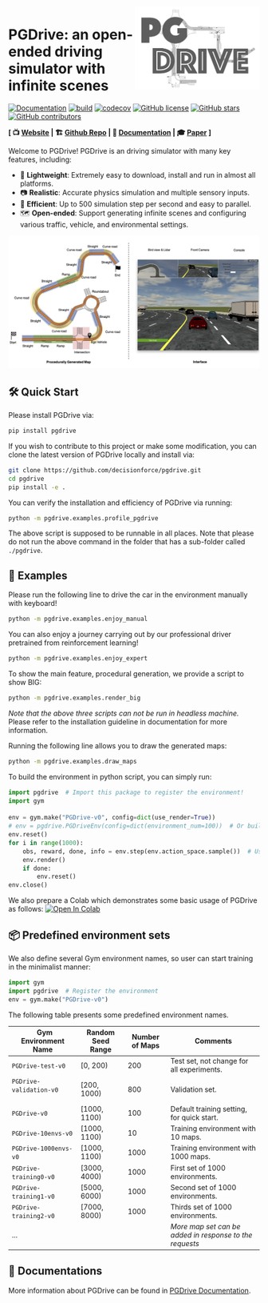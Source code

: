 <img align=right width=250px  src="pgdrive/assets/PGDrive.png" />

# PGDrive: an open-ended driving simulator with infinite scenes

[![Documentation](https://readthedocs.org/projects/pgdrive/badge/?version=latest)](https://pgdrive.readthedocs.io)
[![build](https://github.com/decisionforce/pgdrive/workflows/pytest/badge.svg)](http://github.com/decisionforce/pgdrive/actions)
[![codecov](https://codecov.io/gh/decisionforce/pgdrive/branch/main/graph/badge.svg?token=1ZYN8L5397)](https://codecov.io/gh/decisionforce/pgdrive)
[![GitHub license](https://img.shields.io/github/license/decisionforce/pgdrive)](https://github.com/decisionforce/pgdrive/blob/main/LICENSE.txt)
[![GitHub stars](https://img.shields.io/github/stars/decisionforce/pgdrive)](https://github.com/decisionforce/pgdrive/stargazers)
[![GitHub contributors](https://img.shields.io/github/contributors/decisionforce/pgdrive)](https://github.com/decisionforce/pgdrive/graphs/contributors)


**[  📺 [Website](https://decisionforce.github.io/pgdrive/) | 🏗 [Github Repo](https://github.com/decisionforce/pgdrive) | 📜 [Documentation](https://pgdrive.readthedocs.io/) | 🎓 [Paper](https://arxiv.org/abs/2012.13681) ]**

Welcome to PGDrive! PGDrive is an driving simulator with many key features, including:

- 🎏 **Lightweight**: Extremely easy to download, install and run in almost all platforms.
- 📷 **Realistic**: Accurate physics simulation and multiple sensory inputs.
- 🚀 **Efficient**: Up to 500 simulation step per second and easy to parallel.
- 🗺 **Open-ended**: Support generating infinite scenes and configuring various traffic, vehicle, and environmental settings.


<img src="docs/images/panel.jpg">



## 🛠 Quick Start
Please install PGDrive via:

```bash
pip install pgdrive
```

If you wish to contribute to this project or make some modification, you can clone the latest version of PGDrive locally and install via:

```bash
git clone https://github.com/decisionforce/pgdrive.git
cd pgdrive
pip install -e .
```

You can verify the installation and efficiency of PGDrive via running:

```bash
python -m pgdrive.examples.profile_pgdrive
```

The above script is supposed to be runnable in all places.
Note that please do not run the above command in the folder that has a sub-folder called `./pgdrive`.

## 🚕 Examples

Please run the following line to drive the car in the environment manually with keyboard!

```bash
python -m pgdrive.examples.enjoy_manual
```

You can also enjoy a journey carrying out by our professional driver pretrained from reinforcement learning! 

```bash
python -m pgdrive.examples.enjoy_expert
```

To show the main feature, procedural generation, we provide a script to show BIG:

```bash
python -m pgdrive.examples.render_big
```

*Note that the above three scripts can not be run in headless machine.* 
Please refer to the installation guideline in documentation for more information.

Running the following line allows you to draw the generated maps:

```bash
python -m pgdrive.examples.draw_maps
```

To build the environment in python script, you can simply run:

```python
import pgdrive  # Import this package to register the environment!
import gym

env = gym.make("PGDrive-v0", config=dict(use_render=True))
# env = pgdrive.PGDriveEnv(config=dict(environment_num=100))  # Or build environment from class
env.reset()
for i in range(1000):
    obs, reward, done, info = env.step(env.action_space.sample())  # Use random policy
    env.render()
    if done:
        env.reset()
env.close()
```

We also prepare a Colab which demonstrates some basic usage of PGDrive as follows:
[![Open In Colab](https://colab.research.google.com/assets/colab-badge.svg)](https://colab.research.google.com/github/decisionforce/PGDrive/blob/main/pgdrive/examples/Basic%20PGDrive%20Usages.ipynb)

## 📦 Predefined environment sets

We also define several Gym environment names, so user can start training in the minimalist manner:

```python
import gym
import pgdrive  # Register the environment
env = gym.make("PGDrive-v0")
```

The following table presents some predefined environment names. 

|&nbsp;  Gym Environment Name   | Random Seed Range | Number of Maps | Comments                                          |
| ----------------------- | ----------------- | -------------- | ------------------------------------------------------- |
| `PGDrive-test-v0`       | [0, 200)          | 200            | Test set, not change for all experiments.               |
| `PGDrive-validation-v0` &nbsp; &nbsp; &nbsp; &nbsp; &nbsp; &nbsp; &nbsp; &nbsp; &nbsp;|[200, 1000)|800| Validation set.|
| `PGDrive-v0`            | [1000, 1100)      | 100            | Default training setting, for quick start.              |
| `PGDrive-10envs-v0`     | [1000, 1100)      | 10             | Training environment with 10 maps.                      |
| `PGDrive-1000envs-v0`   | [1000, 1100)      | 1000           | Training environment with 1000 maps.                    |
| `PGDrive-training0-v0`  | [3000, 4000)      | 1000           | First set of 1000 environments.                         |
| `PGDrive-training1-v0`  | [5000, 6000)      | 1000           | Second set of 1000 environments.                        |
| `PGDrive-training2-v0`  | [7000, 8000)      | 1000           | Thirds set of 1000 environments.                        |
| ...                     |                   |                | *More map set can be added in response to the requests* |

## 🏫 Documentations

More information about PGDrive can be found in [PGDrive Documentation](https://pgdrive.readthedocs.io).


